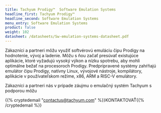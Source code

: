 ```yaml
---
title: Tachyum Prodigy™  Software Emulation Systems
headline_first: Tachyum Prodigy™
headline_second: Software Emulation Systems
menu_entry: Software Emulation Systems
product: false
weight: 102
datasheet: /datasheets/Sw-emulation-systems-datasheet.pdf
---
```

Zákazníci a partneri môžu využiť softvérovú emuláciu čipu Prodigy na hodnotenie, vývoj a ladenie. Môžu s ňou začať presúvať existujúce aplikácie, ktoré vyžadujú vysoký výkon a nízku spotrebu, aby mohli optimálne bežať na procesoroch Prodigy. Predpripravené systémy zahŕňajú emulátor čipu Prodigy, natívny Linux, vývojové nástroje, kompilátory, aplikácie v používateľskom režime, x86, ARM a RISC-V emulátory.

Zákazníci a partneri nás v prípade záujmu o emulačný systém Tachyum s podporou môžu

{{% cryptedemail "contactus@tachyum.com" %}}KONTAKTOVAŤ{{% /cryptedemail %}}
